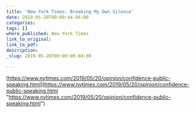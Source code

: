 ```yaml
---
title: 'New York Times: Breaking My Own Silence'
date: 2019-05-20T00:00:44-04:00
categories: 
tags: []
where_published: New York Times
link_to_original: 
link_to_pdf: 
description: 
_slug: 2019-05-20T00:00:00-04:00

---
```

[https://www.nytimes.com/2019/05/20/opinion/confidence-public-speaking.html](https://www.nytimes.com/2019/05/20/opinion/confidence-public-speaking.html "https://www.nytimes.com/2019/05/20/opinion/confidence-public-speaking.html")